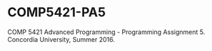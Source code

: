 # COMP5421-PA5
COMP 5421 Advanced Programming - Programming Assignment 5. Concordia University, Summer 2016.
